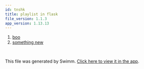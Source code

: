 ```yaml
---
id: tnshk
title: playlist in flask
file_version: 1.1.3
app_version: 1.13.13
---
```


<!-- Steps - Do not remove this comment -->
1. [boo](boo.ion4l.sw.md)
2. [something new](something-new.wamvycpp.sw.md)


<br/>

This file was generated by Swimm. [Click here to view it in the app](https://app.swimm.io/repos/Z2l0aHViJTNBJTNBZmxhc2slM0ElM0FuYWRhdi1zd2ltbQ==/playlists/tnshk).
